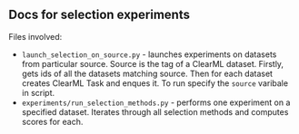 ## Docs for selection experiments

Files involved:
* `launch_selection_on_source.py` - launches experiments on datasets from particular source. Source is the tag of a ClearML dataset. Firstly, gets ids of all the datasets matching source. Then for each dataset creates  ClearML Task and enques it. To run specify the `source` varibale in script. 
* `experiments/run_selection_methods.py` - performs one experiment on a specified dataset. Iterates through all selection methods and computes scores for each. 